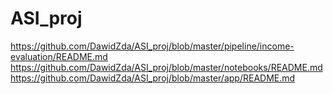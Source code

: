 # ASI_proj
https://github.com/DawidZda/ASI_proj/blob/master/pipeline/income-evaluation/README.md
https://github.com/DawidZda/ASI_proj/blob/master/notebooks/README.md 
https://github.com/DawidZda/ASI_proj/blob/master/app/README.md
